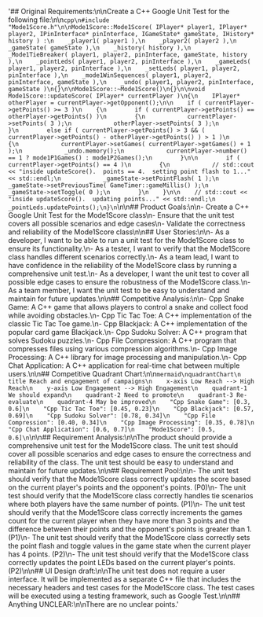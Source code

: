 '## Original Requirements:\n\nCreate a C++ Google Unit Test for the following file:\n\n```cpp\n#include "Mode1Score.h"\n\nMode1Score::Mode1Score( IPlayer* player1, IPlayer* player2, IPinInterface* pinInterface, IGameState* gameState, IHistory* history ) :\n    _player1( player1 ),\n    _player2( player2 ),\n    _gameState( gameState ),\n    _history( history ),\n    _Mode1TieBreaker( player1, player2, pinInterface, gameState, history ),\n    _pointLeds( player1, player2, pinInterface ),\n    _gameLeds( player1, player2, pinInterface ),\n    _setLeds( player1, player2, pinInterface ),\n    _mode1WinSequences( player1, player2, pinInterface, gameState ),\n    _undo( player1, player2, pinInterface, gameState )\n{}\n\nMode1Score::~Mode1Score()\n{}\n\nvoid Mode1Score::updateScore( IPlayer* currentPlayer )\n{\n    IPlayer* otherPlayer = currentPlayer->getOpponent();\n\n    if ( currentPlayer->getPoints() >= 3 )\n    {\n        if ( currentPlayer->getPoints() == otherPlayer->getPoints() )\n        {\n            currentPlayer->setPoints( 3 );\n            otherPlayer->setPoints( 3 );\n        }\n        else if ( currentPlayer->getPoints() > 3 && ( currentPlayer->getPoints() - otherPlayer->getPoints() ) > 1 )\n        {\n            currentPlayer->setGames( currentPlayer->getGames() + 1 );\n            _undo.memory();\n            currentPlayer->number() == 1 ? mode1P1Games() : mode1P2Games();\n        }\n\n        if ( currentPlayer->getPoints() == 4 )\n        {\n            // std::cout << "inside updateScore().  points == 4.  setting point flash to 1..." << std::endl;\n            _gameState->setPointFlash( 1 );\n            _gameState->setPreviousTime( GameTimer::gameMillis() );\n            _gameState->setToggle( 0 );\n        }\n    }\n\n    // std::cout << "inside updateScore().  updating points..." << std::endl;\n    _pointLeds.updatePoints();\n}\n```\n\n## Product Goals:\n\n- Create a C++ Google Unit Test for the Mode1Score class\n- Ensure that the unit test covers all possible scenarios and edge cases\n- Validate the correctness and reliability of the Mode1Score class\n\n## User Stories:\n\n- As a developer, I want to be able to run a unit test for the Mode1Score class to ensure its functionality.\n- As a tester, I want to verify that the Mode1Score class handles different scenarios correctly.\n- As a team lead, I want to have confidence in the reliability of the Mode1Score class by running a comprehensive unit test.\n- As a developer, I want the unit test to cover all possible edge cases to ensure the robustness of the Mode1Score class.\n- As a team member, I want the unit test to be easy to understand and maintain for future updates.\n\n## Competitive Analysis:\n\n- Cpp Snake Game: A C++ game that allows players to control a snake and collect food while avoiding obstacles.\n- Cpp Tic Tac Toe: A C++ implementation of the classic Tic Tac Toe game.\n- Cpp Blackjack: A C++ implementation of the popular card game Blackjack.\n- Cpp Sudoku Solver: A C++ program that solves Sudoku puzzles.\n- Cpp File Compression: A C++ program that compresses files using various compression algorithms.\n- Cpp Image Processing: A C++ library for image processing and manipulation.\n- Cpp Chat Application: A C++ application for real-time chat between multiple users.\n\n## Competitive Quadrant Chart:\n\n```mermaid\nquadrantChart\n    title Reach and engagement of campaigns\n    x-axis Low Reach --> High Reach\n    y-axis Low Engagement --> High Engagement\n    quadrant-1 We should expand\n    quadrant-2 Need to promote\n    quadrant-3 Re-evaluate\n    quadrant-4 May be improved\n    "Cpp Snake Game": [0.3, 0.6]\n    "Cpp Tic Tac Toe": [0.45, 0.23]\n    "Cpp Blackjack": [0.57, 0.69]\n    "Cpp Sudoku Solver": [0.78, 0.34]\n    "Cpp File Compression": [0.40, 0.34]\n    "Cpp Image Processing": [0.35, 0.78]\n    "Cpp Chat Application": [0.6, 0.7]\n    "Mode1Score": [0.5, 0.6]\n```\n\n## Requirement Analysis:\n\nThe product should provide a comprehensive unit test for the Mode1Score class. The unit test should cover all possible scenarios and edge cases to ensure the correctness and reliability of the class. The unit test should be easy to understand and maintain for future updates.\n\n## Requirement Pool:\n\n- The unit test should verify that the Mode1Score class correctly updates the score based on the current player\'s points and the opponent\'s points. (P0)\n- The unit test should verify that the Mode1Score class correctly handles tie scenarios where both players have the same number of points. (P1)\n- The unit test should verify that the Mode1Score class correctly increments the games count for the current player when they have more than 3 points and the difference between their points and the opponent\'s points is greater than 1. (P1)\n- The unit test should verify that the Mode1Score class correctly sets the point flash and toggle values in the game state when the current player has 4 points. (P2)\n- The unit test should verify that the Mode1Score class correctly updates the point LEDs based on the current player\'s points. (P2)\n\n## UI Design draft:\n\nThe unit test does not require a user interface. It will be implemented as a separate C++ file that includes the necessary headers and test cases for the Mode1Score class. The test cases will be executed using a testing framework, such as Google Test.\n\n## Anything UNCLEAR:\n\nThere are no unclear points.'
